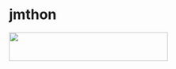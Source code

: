 # jmthon

<p align="left"><a href="https://heroku.com/deploy?template=https://github.com/salloum1030/roz"> <img src="https://img.shields.io/badge/Deploy%20To%20Heroku-purple?style=for-the-badge&logo=heroku" width="320" height="58.45"/></a></p>
